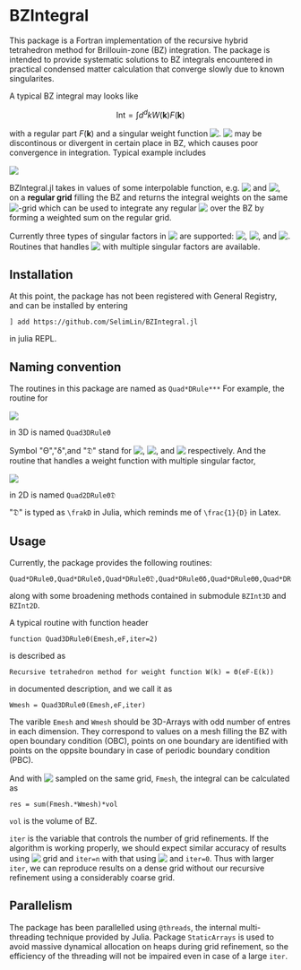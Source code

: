 # BZIntegral

This package is a Fortran implementation of the recursive hybrid tetrahedron method for Brillouin-zone (BZ) integration. The package is intended to provide systematic solutions to BZ integrals encountered in practical condensed matter calculation that converge slowly due to known singularites. 

A typical BZ integral may looks like

$$ \text{Int} = \int d^d k W(\mathbf{k}) F(\mathbf{k}) $$

with a regular part $F(\mathbf{k})$ and a singular weight function <!-- $W(\mathbf{k})$ --> <img style="transform: translateY(0.1em); background: white;" src="svg\JzfadJb3gv.svg">. <!-- $W(\mathbf{k})$ --> <img style="transform: translateY(0.1em); background: white;" src="svg\KLcG9sLLIN.svg"> may be discontinous or divergent in certain place in BZ, which causes poor convergence in integration. Typical example includes 
<!-- $\begin{aligned}
W(\mathbf{k}) &= \Theta(\epsilon_F-\varepsilon(\mathbf{k}))\\
W(\mathbf{k}) &= \delta(\epsilon_F-\varepsilon(\mathbf{k}))\\
W(\mathbf{k}) &= \Theta(\epsilon_F-\varepsilon(\mathbf{k}))\frac{1}{D(\mathbf{k})}\\
W(\mathbf{k}) &= \Theta(\epsilon_F-\varepsilon(\mathbf{k}))\delta(D(\mathbf{k})).
\end{aligned}$ --> <img style="transform: translateY(0.1em); background: white;" src="svg\ZQbznJ5iXz.svg">
BZIntegral.jl takes in values of some interpolable function, e.g. <!-- $\varepsilon(\mathbf{k})$ --> <img style="transform: translateY(0.1em); background: white;" src="svg\vvgZ1nqylK.svg"> and <!-- $D(\mathbf{k})$ --> <img style="transform: translateY(0.1em); background: white;" src="svg\WWNYzbQ5WE.svg">, on a **regular grid** filling the BZ and returns the integral weights on the same <!-- $\mathbf{k}$ --> <img style="transform: translateY(0.1em); background: white;" src="svg\edaQHJxNsx.svg">-grid which can be used to integrate any regular <!-- $F(\mathbf{k})$ --> <img style="transform: translateY(0.1em); background: white;" src="svg\JuYSjlFSX4.svg"> over the BZ by forming a weighted sum on the regular grid.

Currently three types of singular factors in <!-- $W(\mathbf{k})$ --> <img style="transform: translateY(0.1em); background: white;" src="svg\c8NcJYlWRs.svg"> are supported: <!-- $\Theta(X(\mathbf{k}))$ --> <img style="transform: translateY(0.1em); background: white;" src="svg\dUCcDpKnpX.svg">,<!-- $\delta(X(\mathbf{k}))$ --> <img style="transform: translateY(0.1em); background: white;" src="svg\aGX8b962A9.svg">, and <!-- $1/D(\mathbf{k})$ --> <img style="transform: translateY(0.1em); background: white;" src="svg\F11quYO4A4.svg">. Routines that handles <!-- $W(\mathbf{k})$ --> <img style="transform: translateY(0.1em); background: white;" src="svg\eZNVK1oF42.svg"> with multiple singular factors are available.
## Installation
At this point, the package has not been registered with General Registry, and can be installed by entering

```
] add https://github.com/SelimLin/BZIntegral.jl
```

in julia REPL.

## Naming convention
The routines in this package are named as 
`Quad*DRule***`
For example, the routine for 
<!-- $W(\mathbf{k}) = \Theta(\epsilon_F-\varepsilon(\mathbf{k}))$ --> <img style="transform: translateY(0.1em); background: white;" src="svg\NNva7pArbi.svg">
in 3D is named 
`Quad3DRuleΘ` 

Symbol "Θ","δ",and "𝔇" stand for <!-- $\Theta(X(\mathbf{k}))$ --> <img style="transform: translateY(0.1em); background: white;" src="svg\q482B73qPV.svg">,<!-- $\delta(X(\mathbf{k}))$ --> <img style="transform: translateY(0.1em); background: white;" src="svg\wQnxzkoOBp.svg">, and <!-- $1/D(\mathbf{k})$ --> <img style="transform: translateY(0.1em); background: white;" src="svg\iWuCF7eKVN.svg"> respectively. And the routine that handles a weight function with multiple singular factor,
<!-- $W(\mathbf{k}) = \Theta(\epsilon_F-\varepsilon(\mathbf{k}))\frac{1}{D(\mathbf{k})},$ --> <img style="transform: translateY(0.1em); background: white;" src="svg\0sj115mHVJ.svg">
 in 2D is named 
`Quad2DRuleΘ𝔇`

"𝔇" is typed as `\frakD` in Julia, which reminds me of `\frac{1}{D}` in Latex. 

## Usage
Currently, the package provides the following routines:
```
Quad*DRuleΘ,Quad*DRuleδ,Quad*DRuleΘ𝔇,Quad*DRuleΘδ,Quad*DRuleΘΘ,Quad*DRuleΘΘ𝔇,Quad*DRuleδδ,Quad*DRuleΘΘδ
```
along with some broadening methods contained in submodule `BZInt3D` and `BZInt2D`.

A typical routine with function header
```
function Quad3DRuleΘ(Emesh,eF,iter=2)
```
is described as 
```
Recursive tetrahedron method for weight function W(k) = Θ(eF-E(k))
``` 
in documented description, and we call it as
```
Wmesh = Quad3DRuleΘ(Emesh,eF,iter)
```
The varible `Emesh` and `Wmesh` should be 3D-Arrays with odd number of entres in each dimension. They correspond to values on a mesh filling the BZ with open boundary condition (OBC), points on one boundary are identified with points on the oppsite boundary in case of periodic boundary condition (PBC).

And with <!-- $F(\mathbf{k})$ --> <img style="transform: translateY(0.1em); background: white;" src="svg\yvruFDAsO5.svg"> sampled on the same grid, `Fmesh`, the integral can be calculated as 
```
res = sum(Fmesh.*Wmesh)*vol
```
`vol` is the volume of BZ.

`iter` is the variable that controls the number of grid refinements. If the algorithm is working properly, we should expect similar accuracy of results using <!-- $N\times N \times N$ --> <img style="transform: translateY(0.1em); background: white;" src="svg\GzGOSrMLAB.svg"> grid and `iter=n` with that using <!-- $2^nN\times 2^nN \times 2^nN$ --> <img style="transform: translateY(0.1em); background: white;" src="svg\JWW98BHZ4Y.svg"> and `iter=0`. Thus with larger `iter`, we can reproduce results on a dense grid without our recursive refinement using a considerably coarse grid.

## Parallelism
The package has been parallelled using `@threads`, the internal multi-threading technique provided by Julia. Package `StaticArrays` is used to avoid massive dynamical allocation on heaps during grid refinement, so the efficiency of the threading will not be impaired even in case of a large `iter`. 
